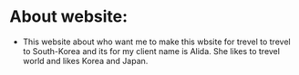 # About website:

- This website about who want me to make this wbsite for trevel to trevel to South-Korea and its for my client name is Alida. She likes to trevel world and likes Korea and Japan.



